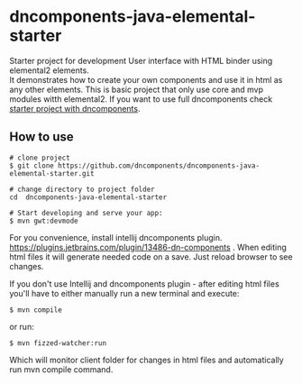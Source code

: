 # dncomponents-java-elemental-starter
Starter project for development User interface with HTML binder using elemental2 elements.<br>
It demonstrates how to create your own components and
use it in html as any other elements.
This is basic project that only use core and mvp modules witth elemental2. If you want to use full dncomponents check [starter project with dncomponents](https://github.com/dncomponents/dncomponents-java-starter-bs).
## How to use
```
# clone project
$ git clone https://github.com/dncomponents/dncomponents-java-elemental-starter.git

# change directory to project folder
cd  dncomponents-java-elemental-starter

# Start developing and serve your app:
$ mvn gwt:devmode
```
For you convenience, install intellij dncomponents plugin.
https://plugins.jetbrains.com/plugin/13486-dn-components .
When editing html files it will generate needed code on a save. Just reload browser to see changes.

If you don't use Intellij and dncomponents plugin - after editing html files you'll have to either manually run a new terminal and execute:
```
$ mvn compile 
```
or run:
``` 
$ mvn fizzed-watcher:run
```
Which will monitor client folder for changes in html files and automatically run mvn compile command.
